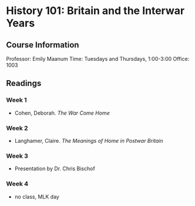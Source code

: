 # History 101: Britain and the Interwar Years

## Course Information

Professor: Emily Maanum
Time: Tuesdays and Thursdays, 1:00-3:00
Office: 1003

## Readings

### Week 1
- Cohen, Deborah. *The War Come Home*

### Week 2
- Langhamer, Claire. *The Meanings of Home in Postwar Britain*

### Week 3
- Presentation by Dr. Chris Bischof

### Week 4
- no class, MLK day